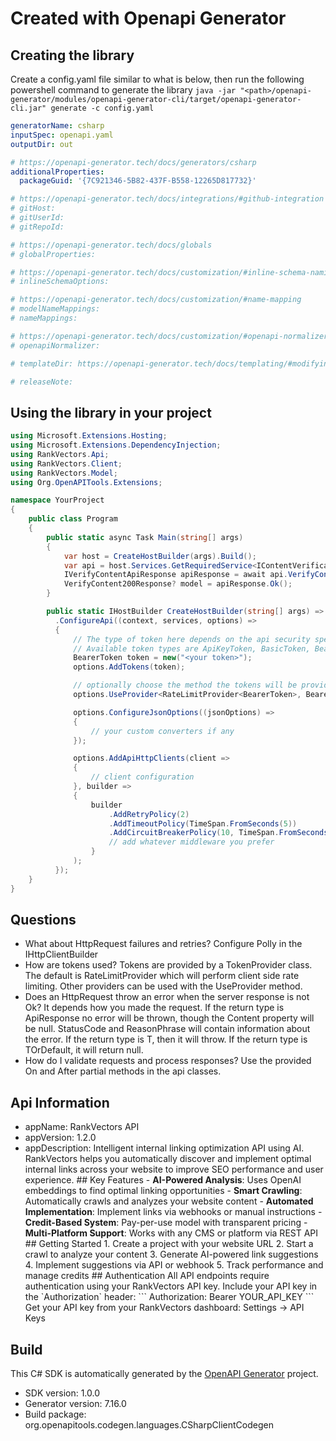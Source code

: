 # Created with Openapi Generator

<a id="cli"></a>
## Creating the library
Create a config.yaml file similar to what is below, then run the following powershell command to generate the library `java -jar "<path>/openapi-generator/modules/openapi-generator-cli/target/openapi-generator-cli.jar" generate -c config.yaml`

```yaml
generatorName: csharp
inputSpec: openapi.yaml
outputDir: out

# https://openapi-generator.tech/docs/generators/csharp
additionalProperties:
  packageGuid: '{7C921346-5B82-437F-B558-12265D817732}'

# https://openapi-generator.tech/docs/integrations/#github-integration
# gitHost:
# gitUserId:
# gitRepoId:

# https://openapi-generator.tech/docs/globals
# globalProperties:

# https://openapi-generator.tech/docs/customization/#inline-schema-naming
# inlineSchemaOptions:

# https://openapi-generator.tech/docs/customization/#name-mapping
# modelNameMappings:
# nameMappings:

# https://openapi-generator.tech/docs/customization/#openapi-normalizer
# openapiNormalizer:

# templateDir: https://openapi-generator.tech/docs/templating/#modifying-templates

# releaseNote:
```

<a id="usage"></a>
## Using the library in your project

```cs
using Microsoft.Extensions.Hosting;
using Microsoft.Extensions.DependencyInjection;
using RankVectors.Api;
using RankVectors.Client;
using RankVectors.Model;
using Org.OpenAPITools.Extensions;

namespace YourProject
{
    public class Program
    {
        public static async Task Main(string[] args)
        {
            var host = CreateHostBuilder(args).Build();
            var api = host.Services.GetRequiredService<IContentVerificationApi>();
            IVerifyContentApiResponse apiResponse = await api.VerifyContentAsync("todo");
            VerifyContent200Response? model = apiResponse.Ok();
        }

        public static IHostBuilder CreateHostBuilder(string[] args) => Host.CreateDefaultBuilder(args)
          .ConfigureApi((context, services, options) =>
          {
              // The type of token here depends on the api security specifications
              // Available token types are ApiKeyToken, BasicToken, BearerToken, HttpSigningToken, and OAuthToken.
              BearerToken token = new("<your token>");
              options.AddTokens(token);

              // optionally choose the method the tokens will be provided with, default is RateLimitProvider
              options.UseProvider<RateLimitProvider<BearerToken>, BearerToken>();

              options.ConfigureJsonOptions((jsonOptions) =>
              {
                  // your custom converters if any
              });

              options.AddApiHttpClients(client =>
              {
                  // client configuration
              }, builder =>
              {
                  builder
                      .AddRetryPolicy(2)
                      .AddTimeoutPolicy(TimeSpan.FromSeconds(5))
                      .AddCircuitBreakerPolicy(10, TimeSpan.FromSeconds(30));
                      // add whatever middleware you prefer
                  }
              );
          });
    }
}
```
<a id="questions"></a>
## Questions

- What about HttpRequest failures and retries?
  Configure Polly in the IHttpClientBuilder
- How are tokens used?
  Tokens are provided by a TokenProvider class. The default is RateLimitProvider which will perform client side rate limiting.
  Other providers can be used with the UseProvider method.
- Does an HttpRequest throw an error when the server response is not Ok?
  It depends how you made the request. If the return type is ApiResponse<T> no error will be thrown, though the Content property will be null.
  StatusCode and ReasonPhrase will contain information about the error.
  If the return type is T, then it will throw. If the return type is TOrDefault, it will return null.
- How do I validate requests and process responses?
  Use the provided On and After partial methods in the api classes.

## Api Information
- appName: RankVectors API
- appVersion: 1.2.0
- appDescription: Intelligent internal linking optimization API using AI.   RankVectors helps you automatically discover and implement optimal internal links  across your website to improve SEO performance and user experience.  ## Key Features - **AI-Powered Analysis**: Uses OpenAI embeddings to find optimal linking opportunities - **Smart Crawling**: Automatically crawls and analyzes your website content - **Automated Implementation**: Implement links via webhooks or manual instructions - **Credit-Based System**: Pay-per-use model with transparent pricing - **Multi-Platform Support**: Works with any CMS or platform via REST API  ## Getting Started 1. Create a project with your website URL 2. Start a crawl to analyze your content 3. Generate AI-powered link suggestions 4. Implement suggestions via API or webhook 5. Track performance and manage credits  ## Authentication All API endpoints require authentication using your RankVectors API key. Include your API key in the &#x60;Authorization&#x60; header: &#x60;&#x60;&#x60; Authorization: Bearer YOUR_API_KEY &#x60;&#x60;&#x60;  Get your API key from your RankVectors dashboard: Settings → API Keys 

## Build
This C# SDK is automatically generated by the [OpenAPI Generator](https://openapi-generator.tech) project.

- SDK version: 1.0.0
- Generator version: 7.16.0
- Build package: org.openapitools.codegen.languages.CSharpClientCodegen
